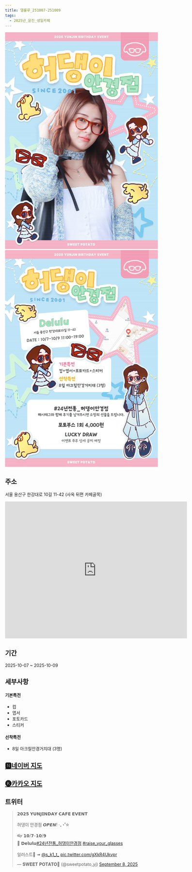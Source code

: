 ```yaml
---
title: 델룰루_251007-251009
tags:
  - 2025년_윤진_생일카페
---
```


<img src="/assets/G0U6QR6aMAIQHVs.jpg"/>
<img src="/assets/G0U49AZbgAAZF0r.jpg"/>

## 주소
서울 용산구 한강대로 10길 11-42
(사옥 뒤편 카페골목)
<iframe src="https://www.google.com/maps/embed?pb=!1m18!1m12!1m3!1d3164.299386758436!2d126.9620919133533!3d37.52443932642117!2m3!1f0!2f0!3f0!3m2!1i1024!2i768!4f13.1!3m3!1m2!1s0x357ca1f81c566dfd%3A0x3a15a2c3ec03a09f!2z7ISc7Jq47Yq567OE7IucIOyaqeyCsOq1rCDtlZzqsJXrjIDroZwxMOq4uCAxMS00Mg!5e0!3m2!1sko!2skr!4v1741355711300!5m2!1sko!2skr" width="600" height="450" style="border:0;" allowfullscreen="" loading="lazy" referrerpolicy="no-referrer-when-downgrade"></iframe>

## 기간
2025-10-07 ~ 2025-10-09

## 세부사항
#### 기본특전

- 컵
- 엽서
- 포토카드
- 스티커


#### 선착특전

- 8일 아크릴안경거치대 (3명)


## [🅽네이버 지도](https://naver.me/FpxYKbNg)
## [🅚카카오 지도](https://place.map.kakao.com/343648976)
## 트위터 

<blockquote class="twitter-tweet"><p lang="ko" dir="ltr">𝟮𝟬𝟮𝟱 𝗬𝗨𝗡𝗝𝗜𝗡𝗗𝗔𝗬 𝗖𝗔𝗙𝗘 𝗘𝗩𝗘𝗡𝗧<br><br>허댕이 안경점 𝙊𝙋𝙀𝙉! ‧₊ ⋅˚✮<br><br>👓 𝟭𝟬/𝟳-𝟭𝟬/𝟵<br>🛒 𝗗𝗲𝗹𝘂𝗹𝘂<a href="https://twitter.com/hashtag/24%EB%85%84%EC%A0%84%ED%86%B5_%ED%97%88%EB%8C%95%EC%9D%B4%EC%95%88%EA%B2%BD%EC%A0%90?src=hash&amp;ref_src=twsrc%5Etfw">#24년전통_허댕이안경점</a> <a href="https://twitter.com/hashtag/raise_your_glasses?src=hash&amp;ref_src=twsrc%5Etfw">#raise_your_glasses</a><br><br>일러스트🎨 ➟ <a href="https://twitter.com/s_k1_t_?ref_src=twsrc%5Etfw">@s_k1_t_</a> <a href="https://t.co/gXkR4Ukvpr">pic.twitter.com/gXkR4Ukvpr</a></p>&mdash; 𝐒𝐖𝐄𝐄𝐓 𝐏𝐎𝐓𝐀𝐓𝐎🍠 (@sweetpotato_yj) <a href="https://twitter.com/sweetpotato_yj/status/1965040871503446030?ref_src=twsrc%5Etfw">September 8, 2025</a></blockquote> <script async src="https://platform.twitter.com/widgets.js" charset="utf-8"></script>
